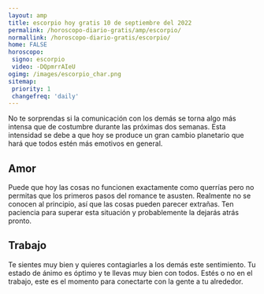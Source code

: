 ```yaml
---
layout: amp
title: escorpio hoy gratis 10 de septiembre del 2022 
permalink: /horoscopo-diario-gratis/amp/escorpio/
normallink: /horoscopo-diario-gratis/escorpio/
home: FALSE
horoscopo:
 signo: escorpio
 video: -DQpmrrAIeU
ogimg: /images/escorpio_char.png
sitemap:
 priority: 1
 changefreq: 'daily'
---
```



No te sorprendas si la comunicación con los demás se torna algo más intensa que de costumbre durante las próximas dos semanas. Esta intensidad se debe a que hoy se produce un gran cambio planetario que hará que todos estén más emotivos en general.

## Amor

Puede que hoy las cosas no funcionen exactamente como querrías pero no permitas que los primeros pasos del romance te asusten. Realmente no se conocen al principio, así que las cosas pueden parecer extrañas. Ten paciencia para superar esta situación y probablemente la dejarás atrás pronto.

## Trabajo

Te sientes muy bien y quieres contagiarles a los demás este sentimiento. Tu estado de ánimo es óptimo y te llevas muy bien con todos. Estés o no en el trabajo, este es el momento para conectarte con la gente a tu alrededor.